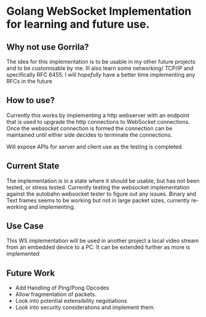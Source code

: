 # Golang WebSocket Implementation for learning and future use. 

## Why not use Gorrila?
The idea for this implementation is to be usable in my other future projects and to be customisable by me. Ill also learn some networking/ TCP/IP and specifically RFC 6455. I will *hopefully* have a better time implementing any RFCs in the future

## How to use?
Currently this works by implementing a http webserver with an endpoint that is used to upgrade the http connections to WebSocket connections.
Once the websocket connection is formed the connection can be maintained until either side decides to terminate the connections. 

Will expose APIs for server and client use as the testing is completed. 

## Current State
The implementation is in a state where it should be usable, but has not been tested, or stress tested. 
Currently testing the websocket implementation against the autobahn websocket tester to figure out any issues. 
Binary and Text frames seems to be working but not in large packet sizes, currently re-working and implementing. 

## Use Case
This WS implementation will be used in another project a local video stream from an embedded device to a PC. It can be extended further as more is implemented

## Future Work
- Add Handling of Ping/Pong Opcodes
- Allow fragmentation of packets.
- Look into potential extensibility negotiations
- Look into security considerations and implement them.
